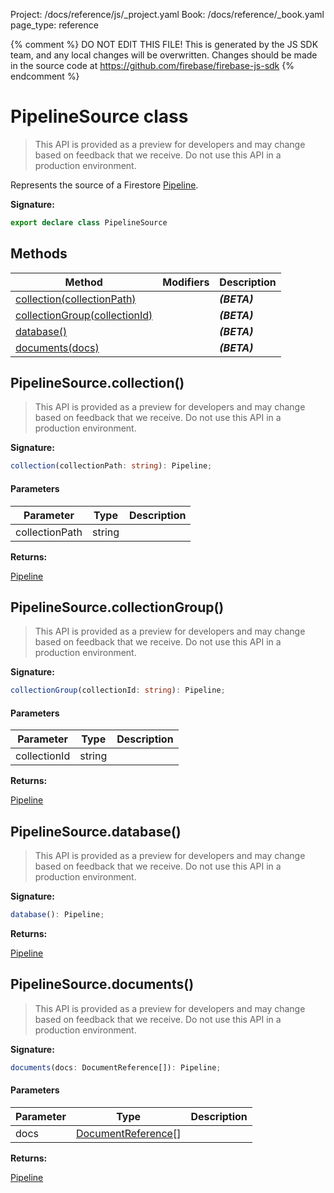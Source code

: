 Project: /docs/reference/js/_project.yaml
Book: /docs/reference/_book.yaml
page_type: reference

{% comment %}
DO NOT EDIT THIS FILE!
This is generated by the JS SDK team, and any local changes will be
overwritten. Changes should be made in the source code at
https://github.com/firebase/firebase-js-sdk
{% endcomment %}

# PipelineSource class
> This API is provided as a preview for developers and may change based on feedback that we receive. Do not use this API in a production environment.
> 

Represents the source of a Firestore [Pipeline](./firestore_.pipeline.md#pipeline_class)<!-- -->.

<b>Signature:</b>

```typescript
export declare class PipelineSource 
```

## Methods

|  Method | Modifiers | Description |
|  --- | --- | --- |
|  [collection(collectionPath)](./firestore_lite.pipelinesource.md#pipelinesourcecollection) |  | <b><i>(BETA)</i></b> |
|  [collectionGroup(collectionId)](./firestore_lite.pipelinesource.md#pipelinesourcecollectiongroup) |  | <b><i>(BETA)</i></b> |
|  [database()](./firestore_lite.pipelinesource.md#pipelinesourcedatabase) |  | <b><i>(BETA)</i></b> |
|  [documents(docs)](./firestore_lite.pipelinesource.md#pipelinesourcedocuments) |  | <b><i>(BETA)</i></b> |

## PipelineSource.collection()

> This API is provided as a preview for developers and may change based on feedback that we receive. Do not use this API in a production environment.
> 

<b>Signature:</b>

```typescript
collection(collectionPath: string): Pipeline;
```

#### Parameters

|  Parameter | Type | Description |
|  --- | --- | --- |
|  collectionPath | string |  |

<b>Returns:</b>

[Pipeline](./firestore_lite.pipeline.md#pipeline_class)

## PipelineSource.collectionGroup()

> This API is provided as a preview for developers and may change based on feedback that we receive. Do not use this API in a production environment.
> 

<b>Signature:</b>

```typescript
collectionGroup(collectionId: string): Pipeline;
```

#### Parameters

|  Parameter | Type | Description |
|  --- | --- | --- |
|  collectionId | string |  |

<b>Returns:</b>

[Pipeline](./firestore_lite.pipeline.md#pipeline_class)

## PipelineSource.database()

> This API is provided as a preview for developers and may change based on feedback that we receive. Do not use this API in a production environment.
> 

<b>Signature:</b>

```typescript
database(): Pipeline;
```
<b>Returns:</b>

[Pipeline](./firestore_lite.pipeline.md#pipeline_class)

## PipelineSource.documents()

> This API is provided as a preview for developers and may change based on feedback that we receive. Do not use this API in a production environment.
> 

<b>Signature:</b>

```typescript
documents(docs: DocumentReference[]): Pipeline;
```

#### Parameters

|  Parameter | Type | Description |
|  --- | --- | --- |
|  docs | [DocumentReference](./firestore_lite.documentreference.md#documentreference_class)<!-- -->\[\] |  |

<b>Returns:</b>

[Pipeline](./firestore_lite.pipeline.md#pipeline_class)


